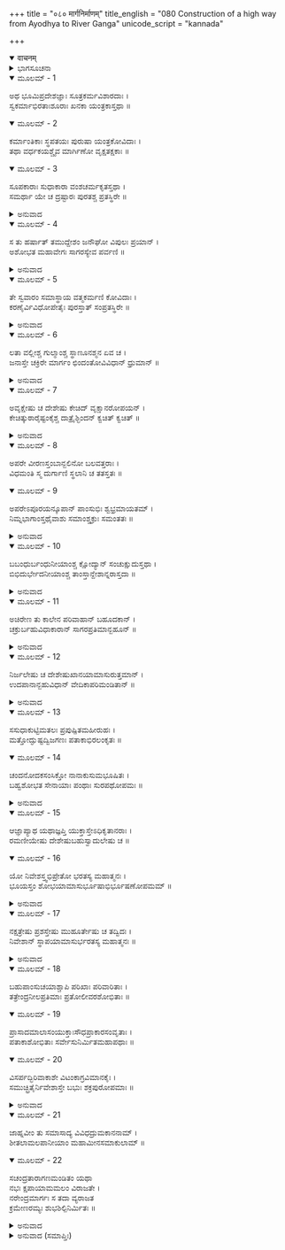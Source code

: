 +++
title = "०८० मार्गनिर्माणम्"
title_english = "080 Construction of a high way from Ayodhya to River Ganga"
unicode_script = "kannada"

+++
<details open><summary>वाचनम्</summary>

<div class="audioEmbed"  caption="श्रीराम-हरिसीताराममूर्ति-घनपाठिभ्यां वचनम्" src="https://archive.org/download/Ramayana-recitation-Sriram-harisItArAmamUrti-Ghanapaati-v2/Kanda_2/Kanda_2_AYK-080-Marga_Nirmanam.mp3"></div>
</details>



<details><summary>ಭಾಗಸೂಚನಾ</summary>

ಶಿಲ್ಪಿಗಳಿಂದ ಅಯೋಧ್ಯೆಯಿಂದ ಗಂಗಾನದಿಯವರೆಗೆ ಸುರಮ್ಯವಾದ ಶಿಬಿರಗಳ ಮತ್ತು ವಾಪೀಕೂಪಗಳಿಂದ ಯುಕ್ತವಾದ ಸುಖದಾಯಕ ರಾಜಮಾರ್ಗದ ನಿರ್ಮಾಣ
</details>

<details open><summary>ಮೂಲಮ್ - 1</summary>

ಅಥ ಭೂಮಿಪ್ರದೇಶಜ್ಞಾಃ ಸೂತ್ರಕರ್ಮವಿಶಾರದಾಃ ।  
ಸ್ವಕರ್ಮಾಭಿರತಾಃಶೂರಾಃ ಖನಕಾ ಯಂತ್ರಕಾಸ್ತಥಾ ॥
</details>

<details open><summary>ಮೂಲಮ್ - 2</summary>

ಕರ್ಮಾಂತಿಕಾಃ ಸ್ಥಪತಯಃ ಪುರುಷಾ ಯಂತ್ರಕೋವಿದಾಃ ।  
ತಥಾ ವರ್ಧಕಯಶ್ಚೈವ ಮಾರ್ಗಿಣೋ ವೃಕ್ಷತಕ್ಷಕಾಃ ॥
</details>

<details open><summary>ಮೂಲಮ್ - 3</summary>

ಸೂಪಕಾರಾಃ ಸುಧಾಕಾರಾ ವಂಶಚರ್ಮಕೃತಸ್ತಥಾ ।  
ಸಮರ್ಥಾ ಯೇ ಚ ದ್ರಷ್ಟಾರಃ ಪುರತಶ್ಚ ಪ್ರತಸ್ಥಿರೇ ॥
</details>

<details><summary>ಅನುವಾದ</summary>

ಭರತನ ಅಭಿಪ್ರಾಯವನ್ನು ಅನುಮೋದಿಸಿದ ಪ್ರಜಾ ಜನರು ಬಳಿಕ ಅರಣ್ಯಮಾರ್ಗದಲ್ಲಿರುವ ಹಳ್ಳ-ತಿಟ್ಟು ಪ್ರದೇಶಗಳನ್ನು ತಿಳಿದವರೂ, ಸೂತ್ರಕರ್ಮ (ಹಗ್ಗದ ಮೂಲಕ ಭೂಮಿಯನ್ನು ಅಳತೆ ಮಾಡುವುದರಲ್ಲಿ) ಕುಶಲರೂ, ಮಾರ್ಗರಕ್ಷಣೆಯೇ ಮೊದಲಾದ ತಮ್ಮ-ತಮ್ಮ ಕಾರ್ಯಗಳಲ್ಲಿ ನಿಷ್ಠಾವಂತರೂ, ಶೂರರೂ, ಭೂಮಿಯನ್ನು ಅಗೆಯುವವರೂ, ಸುರಂಗವನ್ನು ನಿರ್ಮಿಸುವವರೂ, ಹಳ್ಳ, ನದಿಗಳನ್ನು ದಾಟಲು ಬೇಕಾದ ಯಂತ್ರಸಾಮಗ್ರಿಗಳನ್ನು ಹೊಂದಿದವರೂ, ವೇತನದಿಂದ ಜೀವಿಸುವವರೂ, ರಥವೇ ಮೊದಲಾದ ವಾಹನಗಳನ್ನು ಮಾಡುವವರೂ, ಯಂತ್ರಚಾಲನೆಯಲ್ಲಿ ಕುಶಲರೂ, ಮರಗೆಲಸದವರೂ, ಬಾವಿ ತೋಡುವವರೂ, ಬಣ್ಣ ಹಚ್ಚುವವರೂ, ಚಮ್ಮಾರರೂ, ಮೇದರೂ (ಬಿದಿರಿನ ಬುಟ್ಟಿ ಚಾಪೆ ಹೆಣೆಯುವವರು) ಹಿಂದೆ ಅರಣ್ಯಮಾರ್ಗವನ್ನು ನೋಡಿದ್ದ ಅನುಭವಿಗಳು ಸಮರ್ಥ್ಯಶಾಲಿ ಜನರು ಮುಂದಾಗಿ ಹೊರಟರು.॥1-3॥
</details>

<details open><summary>ಮೂಲಮ್ - 4</summary>

ಸ ತು ಹರ್ಷಾತ್ ತಮುದ್ದೇಶಂ ಜನೌಘೋ ವಿಪುಲಃ ಪ್ರಯಾನ್ ।  
ಅಶೋಭತ ಮಹಾವೇಗಃ ಸಾಗರಸ್ಯೇವ ಪರ್ವಣಿ ॥
</details>

<details><summary>ಅನುವಾದ</summary>

ಆಗ ಮಾರ್ಗವನ್ನು ಸರಿಪಡಿಸಲು ವಿಶಾಲ ಜನ ಸಮುದಾಯ ಬಹಳ ಹರ್ಷದಿಂದ ಅರಣ್ಯದ ಕಡೆಗೆ ಹೊರಟಿತು. ಪೂರ್ಣಿಮೆಯ ದಿನ ಉಕ್ಕುವ ಸಮುದ್ರದಂತೆ ಅದು ಶೋಭಿಸುತ್ತಿತ್ತು.॥4॥
</details>

<details open><summary>ಮೂಲಮ್ - 5</summary>

ತೇ ಸ್ವವಾರಂ ಸಮಾಸ್ಥಾಯ ವತ್ಮಕರ್ಮಣಿ ಕೋವಿದಾಃ ।  
ಕರಣೈರ್ವಿವಿಧೋಪೇತೈಃ ಪುರಸ್ತಾತ್ ಸಂಪ್ರತಸ್ಥಿರೇ ॥
</details>

<details><summary>ಅನುವಾದ</summary>

ಮಾರ್ಗ ನಿರ್ಮಾಣದಲ್ಲಿ ನಿಪುಣರಾದ ಆ ಶಿಲ್ಪಿಗಳು ತಮ್ಮ-ತಮ್ಮ ಸಹಾಯಕರೊಂದಿಗೆ ಅನೇಕ ಪ್ರಕಾರದ ಗುದ್ದಲಿ, ಪಿಕಾಸು, ಮಂಕರಿ ಮೊದಲಾದ ಸಲಕರಣೆಗಳೊಂದಿಗೆ ಮುಂದಾಗಿ ನಡೆದರು.॥5॥
</details>

<details open><summary>ಮೂಲಮ್ - 6</summary>

ಲತಾ ವಲ್ಲೀಶ್ಚ ಗುಲ್ಮಾಂಶ್ಚ ಸ್ಥಾಣೂನಶ್ಮನ ಏವ ಚ ।  
ಜನಾಸ್ತೇ ಚಕ್ರಿರೇ ಮಾರ್ಗಂ ಛಿಂದಂತೋವಿವಿಧಾನ್ ಧ್ರುಮಾನ್ ॥
</details>

<details><summary>ಅನುವಾದ</summary>

ಅವರು ದಾರಿಗೆ ಅಡ್ಡವಾಗಿದ್ದ ಕೊಂಬೆಗಳನ್ನು, ಬಳ್ಳಿಗಳನ್ನು, ಪೊದೆಗಳನ್ನು, ಮೋಟುಮರಗಳನ್ನು, ಕಲ್ಲುಬಂಡೆಗಳನ್ನು ತೆಗೆದು ಹಾಕುತ್ತಾ ಅನೇಕ ವೃಕ್ಷಗಳನ್ನು ಕಡಿದುಹಾಕುತ್ತಾ ಮಾರ್ಗವನ್ನು ತಯಾರು ಮಾಡತೊಡಗಿದರು.॥6॥
</details>

<details open><summary>ಮೂಲಮ್ - 7</summary>

ಅವೃಕ್ಷೇಷು ಚ ದೇಶೇಷು ಕೇಚಿದ್ ವೃಕ್ಷಾನರೋಪಯನ್ ।  
ಕೇಚಿತ್ಕುಠಾರೈಷ್ಟಂಕೈಶ್ಚ ದಾತ್ರೈಶ್ಛಿಂದನ್ ಕ್ವಚಿತ್ ಕ್ವಚಿತ್ ॥
</details>

<details><summary>ಅನುವಾದ</summary>

ಮರಗಳಿಲ್ಲದ ಕಡೆಗಳಲ್ಲಿ ಕೆಲವರು ಸಾಲುಮರಗಳನ್ನು ನೆಟ್ಟರು. ಕೆಲವರು ದಾರಿಗೆ ಅಡ್ಡಲಾಗಿದ್ದ ಮರಗಳನ್ನು ಕೊಡಲಿಯಿಂದ ಕಡಿಯುತ್ತಾ, ಉಳಿಗಳಿಂದ ಬಂಡೆಗಳನ್ನೊಡೆಯುತ್ತಾ, ಮಚ್ಚುಗಳಿಂದ ಪೊದೆಗಳನ್ನು ಸವರುತ್ತಾ ದಾರಿ ನಿರ್ಮಿಸಿದರು.॥7॥
</details>

<details open><summary>ಮೂಲಮ್ - 8</summary>

ಅಪರೇ ವೀರಣಸ್ತಂಬಾನ್ಬಲಿನೋ ಬಲವತ್ತರಾಃ ।  
ವಿಧಮಂತಿ ಸ್ಮ ದುರ್ಗಾಣಿ ಸ್ಥಲಾನಿ ಚ ತತಸ್ತತಃ ॥
</details>

<details open><summary>ಮೂಲಮ್ - 9</summary>

ಅಪರೇಽಪೂರಯನ್ಕೂಪಾನ್ ಪಾಂಸುಭಿಃ ಶ್ವಭ್ರಮಾಯತಮ್ ।  
ನಿಮ್ನಭಾಗಾಂಸ್ತಥೈವಾಶು ಸಮಾಂಶ್ಚಕ್ರುಃ ಸಮಂತತಃ ॥
</details>

<details><summary>ಅನುವಾದ</summary>

ಇತರ ಕೆಲವು ಬಲಿಷ್ಠರು ಕುಶ-ಕಾಸ ಮೊದಲಾದ ಹುಲ್ಲು, ಸಣ್ಣಗಿಡಗಳನ್ನು, ಬೇರುಗಳನ್ನು ಕೈಗಳಿಂದಲೇ ಕಿತ್ತು ಹಾಕಿದರು. ಕೆಲವರು ಎತ್ತರ-ತಗ್ಗಾದ ದುರ್ಗಮ ಸ್ಥಾನಗಳನ್ನು ಅಗೆದು-ಅಗೆದು ಸಮತಟ್ಟಾಗಿಸಿದರು. ಬೇರೆ ಕೆಲವರು ಹೊಂಡಗಳನ್ನು ಮಣ್ಣಿನಿಂದ ಮುಚ್ಚಿಬಿಡುತ್ತಿದ್ದರು. ಹೀಗೆ ಶೀಘ್ರವಾಗಿ ಮಾರ್ಗದ ಕಾರ್ಯ ಸಾಗುತ್ತಿತ್ತು.॥8-9॥
</details>

<details open><summary>ಮೂಲಮ್ - 10</summary>

ಬಬಂಧುರ್ಬಂಧುನೀಯಾಂಶ್ಚ ಕ್ಷೋದ್ಯಾನ್ ಸಂಚುಕ್ಷುದುಸ್ತಥಾ ।  
ಬಿಭಿದುರ್ಭೇದನೀಯಾಂಶ್ಚ ತಾಂಸ್ತಾನ್ದೇಶಾನ್ನರಾಸ್ತದಾ ॥
</details>

<details><summary>ಅನುವಾದ</summary>

ಅವರು ಆಳವಾದ ನೀರಿನ ಮೇಲೆ ಯೋಗ್ಯ ಸೇತುವೆಗಳನ್ನು ಕಟ್ಟಿದರು. ಒರಟಾದ ಕಲ್ಲುಮಯ ನೆಲವನ್ನು ದಾಮಾಸುಗಳಿಂದ ತಟ್ಟಿ ಮೃದುವಾಗಿಸಿದರು. ಎತ್ತರವಾದ ಗುಡ್ಡಗಳಿರುವೆಡೆ ಸುರಂಗವನ್ನು ಕೊರೆದರು. ಈ ಪ್ರಕಾರ ಬೇರೆ-ಬೇರೆ ಪ್ರದೇಶಗಳಲ್ಲಿ ಅಲ್ಲಿಯ ಆವಶ್ಯಕತೆಗನುಸಾರ ಕಾರ್ಯ ಮಾಡುತ್ತಿದ್ದರು.॥10॥
</details>

<details open><summary>ಮೂಲಮ್ - 11</summary>

ಅಚಿರೇಣ ತು ಕಾಲೇನ ಪರಿವಾಹಾನ್ ಬಹೂದಕಾನ್ ।  
ಚಕ್ರುರ್ಬಹುವಿಧಾಕಾರಾನ್ ಸಾಗರಪ್ರತಿಮಾನ್ಬಹೂನ್ ॥
</details>

<details><summary>ಅನುವಾದ</summary>

ಸಣ್ಣ-ಸಣ್ಣ ತೊರೆಗಳ ನೀರು ಎಲ್ಲೆಡೆ ಹರಿಯುತ್ತಿತ್ತು, ಅದಕ್ಕೆ ಸುತ್ತಲು ಕಟ್ಟೆ ಕಟ್ಟಿ ಕೆರೆಗಳನ್ನು ನಿರ್ಮಿಸಿದರು. ಈ ರೀತಿ ಸ್ವಲ್ಪ ಸಮಯದಲ್ಲೇ ಅನೇಕ ಸರೋವರಗಳನ್ನು ನಿರ್ಮಿಸಿದರು. ಅವು ಆಳವಾದ ನೀರು ತುಂಬಿದ್ದರಿಂದ ಸಮುದ್ರದಂತೆ ತೋರುತ್ತಿತ್ತು.॥11॥
</details>

<details open><summary>ಮೂಲಮ್ - 12</summary>

ನಿರ್ಜಲೇಷು ಚ ದೇಶೇಷುಖಾನಯಾಮಾಸುರುತ್ತಮಾನ್ ।  
ಉದಪಾನಾನ್ಬಹುವಿಧಾನ್ ವೇದಿಕಾಪರಿಮಂಡಿತಾನ್ ॥
</details>

<details><summary>ಅನುವಾದ</summary>

ನೀರಿಲ್ಲದ ಕಡೆಗಳಲ್ಲಿ ನಾನಾ ಪ್ರಕಾರದ ಉತ್ತಮವಾದ ಕಲ್ಯಾಣಿಗಳನ್ನು, ಬಾವಿಗಳನ್ನು ಕಟ್ಟಿದರು. ಅವು ಸುತ್ತಲಿರುವ ಸೋಪಾನಗಳಿಂದ ಅಲಂಕೃತವಾಗಿದ್ದವು.॥12॥
</details>

<details open><summary>ಮೂಲಮ್ - 13</summary>

ಸಸುಧಾಕುಟ್ಟಿಮತಲಃ ಪ್ರಪುಷ್ಪಿತಮಹೀರುಹಃ ।  
ಮತ್ತೋದ್ಘುಷ್ಟದ್ವಿಜಗಣಃ ಪತಾಕಾಭಿರಲಂಕೃತಃ ॥
</details>

<details open><summary>ಮೂಲಮ್ - 14</summary>

ಚಂದನೋದಕಸಂಸಿಕ್ತೋ ನಾನಾಕುಸುಮಭೂಷಿತಃ ।  
ಬಹ್ವಶೋಭತ ಸೇನಾಯಾಃ ಪಂಥಾಃ ಸುರಪಥೋಪಮಃ ॥
</details>

<details><summary>ಅನುವಾದ</summary>

ಹೀಗೆ ಸೇನೆಯ ಆ ಮಾರ್ಗವು ದೇವತೆಗಳ ಮಾರ್ಗದಂತೆ ಹೆಚ್ಚು ಶೋಭಿಸತೊಡಗಿತು. ಅದರ ಮೇಲೆ ಸುಣ್ಣಗಚ್ಚು ಹಾಸಿ ಬಡಿದು ಭದ್ರಪಡಿಸಲಾಗಿತ್ತು. ಅದರ ಇಕ್ಕೆಲಗಳಲ್ಲಿ ಹೂವುಗಳಿಂದ ಸುಶೋಭಿತ ಮರಗಳನ್ನು ನೆಟ್ಟರು. ಅಲ್ಲಿಯ ವೃಕ್ಷಗಳ ಮೇಲೆ ಪಕ್ಷಿಗಳು ಚಿಲಿಪಿಲಿಗುಟ್ಟುತ್ತಿದ್ದವು. ಇಡೀ ಮಾರ್ಗವನ್ನು ಪತಾಕೆಗಳಿಂದ ಅಲಂಕರಿಸಿದರು, ಧೂಳು ಏಳದಂತೆ ಚಂದನ ಮಿಶ್ರಿತ ನೀರನ್ನು ಸಿಂಪಡಿಸಲಾಗಿತ್ತು ಮತ್ತು ಅನೇಕ ಪ್ರಕಾರದ ಹೂವುಗಳಿಂದ ಆ ಮಾರ್ಗವನ್ನು ಅಲಂಕರಿಸಿದರು.॥13-14॥
</details>

<details open><summary>ಮೂಲಮ್ - 15</summary>

ಆಜ್ಞಾಪ್ಯಾಥ ಯಥಾಜ್ಞಪ್ತಿ ಯುಕ್ತಾಸ್ತೇಽಧಿಕೃತಾನರಾಃ ।  
ರಮಣೀಯೇಷು ದೇಶೇಷುಬಹುಸ್ವಾದುಲೇಷು ಚ ॥
</details>

<details open><summary>ಮೂಲಮ್ - 16</summary>

ಯೋ ನಿವೇಶಸ್ತ್ವಭಿಪ್ರೇತೋ ಭರತಸ್ಯ ಮಹಾತ್ಮನಃ ।  
ಭೂಯಸ್ತಂ ಶೋಭಯಾಮಾಸುರ್ಭೂಷಾಭಿರ್ಭೂಷಣೋಪಮಮ್ ॥
</details>

<details><summary>ಅನುವಾದ</summary>

ಮಾರ್ಗದ ನಿರ್ಮಾಣವಾದ ಬಳಿಕ ಅಲ್ಲಲ್ಲಿ ತಂಗಲು ಶಿಬಿರಗಳನ್ನು ನಿರ್ಮಿಸಲು ಆಜ್ಞಾಪಿಸಿದ್ದ ಜನರು ಕಾರ್ಯದಲ್ಲಿ ದತ್ತಚಿತ್ತರಾಗಿ ಸೇವಕರಂತೆ ಕಾರ್ಯಮಾಡಲು ಅಪ್ಪಣೆ ಮಾಡಿದರು. ಸ್ವಾದಿಷ್ಟ ಫಲಗಳು ಧಾರಾಳವಿರುವಲ್ಲಿ ಶಿಬಿರಗಳನ್ನು ನಿರ್ಮಿಸಿದರು. ಭರತನ ಇಚ್ಛೆಯಂತೆ ಆ ಶಿಬಿರಗಳನ್ನು ನಾನಾ ರೀತಿಯ ಅಲಂಕಾರಗಳಿಂದ ಅಣಿಗೊಳಿಸಿದರು.॥15-16॥
</details>

<details open><summary>ಮೂಲಮ್ - 17</summary>

ನಕ್ಷತ್ರೇಷು ಪ್ರಶಸ್ತೇಷು ಮುಹೂರ್ತೇಷು ಚ ತದ್ವಿದಃ ।  
ನಿವೇಶಾನ್ ಸ್ಥಾಪಯಾಮಾಸುರ್ಭರತಸ್ಯ ಮಹಾತ್ಮನಃ ॥
</details>

<details><summary>ಅನುವಾದ</summary>

ವಾಸ್ತು ಕರ್ಮವನ್ನು ತಿಳಿದ ವಿದ್ವಾಂಸರು ಉತ್ತಮ ನಕ್ಷತ್ರ ಮತ್ತು ಮುಹೂರ್ತಗಳಲ್ಲಿ ಮಹಾತ್ಮಾ ಭರತನು ತಂಗಲಿರುವ ಸ್ಥಾನಗಳಲ್ಲಿ ವಾಸ್ತುಪ್ರತಿಷ್ಠೆ ಮಾಡಿಸಿದರು.॥17॥
</details>

<details open><summary>ಮೂಲಮ್ - 18</summary>

ಬಹುಪಾಂಸುಚಯಾಶ್ಚಾಪಿ ಪರಿಖಾಃ ಪರಿವಾರಿತಾಃ ।  
ತತ್ರೇಂದ್ರನೀಲಪ್ರತಿಮಾಃ ಪ್ರತೋಲೀವರಶೋಭಿತಾಃ ॥
</details>

<details open><summary>ಮೂಲಮ್ - 19</summary>

ಪ್ರಾಸಾದಮಾಲಾಸಂಯುಕ್ತಾಃಸೌಧಪ್ರಾಕಾರಸಂವೃತಾಃ ।  
ಪತಾಕಾಶೋಭಿತಾಃ ಸರ್ವೇಸುನಿರ್ಮಿತಮಹಾಪಥಾಃ ॥
</details>

<details open><summary>ಮೂಲಮ್ - 20</summary>

ವಿಸರ್ಪದ್ಭಿರಿವಾಕಾಶೇ ವಿಟಂಕಾಗ್ರವಿಮಾನಕೈಃ ।  
ಸಮುಚ್ಛ್ರಿತೈರ್ನಿವೇಶಾಸ್ತೇ ಬಭುಃ ಶಕ್ರಪುರೋಪಮಾಃ ॥
</details>

<details><summary>ಅನುವಾದ</summary>

ದಾರಿಯಲ್ಲಿ ನಿರ್ಮಿಸಿದ ವಿಶ್ರಾಮ ಸ್ಥಾನಗಳನ್ನು ಇಂದ್ರಪುರಿಯಂತೆ ಶೋಭಿಸುತ್ತಿದ್ದವು. ಅವುಗಳ ಸುತ್ತಲು ಕಂದಕಗಳನ್ನು ತೋಡಿದ್ದರು. ಎತ್ತರವಾಗಿ ಮಣ್ಣಿನಗೋಡೆ ನಿರ್ಮಿಸಿದ್ದವು. ಆ ನಿವೇಶನಗಳ ಒಳಗೆ ಇಂದ್ರನೀಲಮಣಿಗಳಿಂದ ಮಾಡಿದ ಪ್ರತಿಮೆಗಳನ್ನು ಅಲಂಕರಿಸಲಾಗಿತ್ತು. ರಾಜ ಮಾರ್ಗದಿಂದ, ಗಲ್ಲಿಗಳಿಂದ ಅವುಗಳು ಶೋಭಿಸುತ್ತಿದ್ದವು. ರಾಜಕೀಯ ಗೃಹಗಳಿಂದ, ದೇವಸ್ಥಾನಗಳಿಂದ ಕೂಡಿದ ಆ ಶಿಬಿರಗಳು ಸುಣ್ಣ-ಬಣ್ಣಗಳು ಬಳಿದು, ಸುತ್ತಲು ಗೋಡೆಗಳು ಇದ್ದವು. ಎಲ್ಲ ವಿಶ್ರಾಮ ಸ್ಥಾನಗಳನ್ನು ಪತಾಕೆಗಳಿಂದ ಸುಶೋಭಿತವಾಗಿದ್ದವು. ಎಲ್ಲೆಡೆ ದೊಡ್ಡ-ದೊಡ್ಡ ರಸ್ತೆಗಳನ್ನು ಸುಂದರವಾಗಿ ನಿರ್ಮಿಸಲಾಗಿತ್ತು. ಪಾರಿವಾಳಗಳು ಇರುವ ಗೂಡುಗಳಿಂದ, ಎತ್ತರವಾದ ಗೋಪುರ-ವಿಮಾನಗಳಿಂದಾಗಿ ಆ ಎಲ್ಲ ಶಿಬಿರಗಳು ತುಂಬಾ ಶೋಭಿಸುತ್ತಿದ್ದವು.॥18-20॥
</details>

<details open><summary>ಮೂಲಮ್ - 21</summary>

ಜಾಹ್ನವೀಂ ತು ಸಮಾಸಾದ್ಯ ವಿವಿಧದ್ರುಮಕಾನನಾಮ್ ।  
ಶೀತಲಾಮಲಪಾನೀಯಾಂ ಮಹಾಮೀನಸಮಾಕುಲಾಮ್ ॥
</details>

<details open><summary>ಮೂಲಮ್ - 22</summary>

ಸಚಂದ್ರತಾರಾಗಣಮಂಡಿತಂ ಯಥಾ  
ನಭಃ ಕ್ಷಪಾಯಾಮಮಲಂ ವಿರಾಜತೇ ।  
ನರೇಂದ್ರಮಾರ್ಗಃ ಸ ತದಾ ವ್ಯರಾಜತ  
ಕ್ರಮೇಣರಮ್ಯಃ ಶುಭಶಿಲ್ಪಿನಿರ್ಮಿತಃ ॥
</details>

<details><summary>ಅನುವಾದ</summary>

ನಾನಾ ಪ್ರಕಾರದ ವೃಕ್ಷಗಳ ವನಗಳಿಂದ ಸುಶೋಭಿತ, ಶೀತಲ-ನಿರ್ಮಲ ನೀರಿನಿಂದ ತುಂಬಿದ, ದೊಡ್ಡ-ದೊಡ್ಡ ಮೀನುಗಳಿಂದ ವ್ಯಾಪ್ತವಾದ ಗಂಗೆಯ ತೀರದವರೆಗೆ ಮಾಡಿದ ಆ ರಮಣೀಯ ರಾಜಮಾರ್ಗವು ಆಗ ಬಹಳ ಶೋಭಿಸುತ್ತಿತ್ತು. ಉತ್ತಮ ಶಿಲ್ಪಿಗಳು ಅದನ್ನು ನಿರ್ಮಿಸಿದ್ದರು. ರಾತ್ರಿಯಲ್ಲಿ ಅದು ಚಂದ್ರ-ನಕ್ಷತ್ರಗಳಿಂದ ತುಂಬಿದ ನಿರ್ಮಲ ಆಕಾಶದಂತೆ ಸುಶೋಭಿತವಾಗುತ್ತಿತ್ತು.॥21-22॥
</details>

<details><summary>ಅನುವಾದ (ಸಮಾಪ್ತಿಃ)</summary>

ಶ್ರೀವಾಲ್ಮೀಕಿ ವಿರಚಿತ ಆರ್ಷರಾಮಾಯಣ ಆದಿಕಾವ್ಯದ ಅಯೋಧ್ಯಾಕಾಂಡದಲ್ಲಿ ಎಂಭತ್ತನೆಯ ಸರ್ಗ ಪೂರ್ಣವಾಯಿತು.॥80॥
</details>
